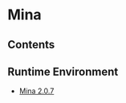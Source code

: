 # Mina

## Contents

## Runtime Environment
- [Mina 2.0.7](http://mina.apache.org/mina-project/downloads.html)